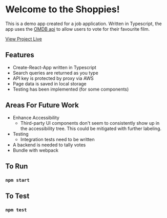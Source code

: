 # Welcome to the Shoppies!

This is a demo app created for a job application. Written in Typescript, the app uses the [OMDB api](http://www.omdbapi.com/) to allow users to vote for their favourite film.

[View Project Live](https://movie-nominations-2021.herokuapp.com/)

## Features
 - Create-React-App  written in Typescript
 - Search queries are returned as you type
 - API key is protected by proxy via AWS
 - Page data is saved in local storage
 - Testing has been implemented (for some components)
 
## Areas For Future Work
 - Enhance Accessibility
   - Third-party UI components don't seem to consistently show up in the accessibility tree. This could be mitigated with further labeling.
 - Testing
    - Integration tests need to be written
 - A backend is needed to tally votes
 - Bundle with webpack

## To Run
### `npm start`

## To Test
### `npm test`
